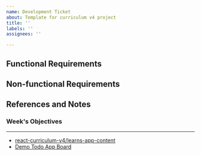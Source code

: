 ```yaml
---
name: Development Ticket
about: Template for curriculum v4 project
title: ''
labels: ''
assignees: ''

---
```


## Functional Requirements

## Non-functional Requirements

## References and Notes

### Week's Objectives

---
- [react-curriculum-v4/learns-app-content](https://github.com/Code-the-Dream-School/react-curriculum-v4/tree/main/learns-app-content)
- [Demo Todo App Board](https://github.com/orgs/Code-the-Dream-School/projects/53/views/6)
